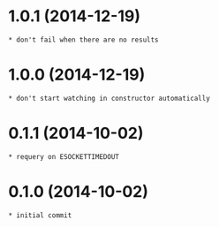 # 1.0.1 (2014-12-19)

    * don't fail when there are no results

# 1.0.0 (2014-12-19)

    * don't start watching in constructor automatically

# 0.1.1 (2014-10-02)

    * requery on ESOCKETTIMEDOUT

# 0.1.0 (2014-10-02)

    * initial commit
